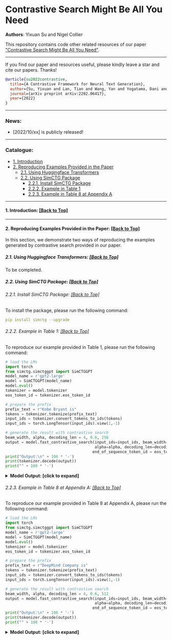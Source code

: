 # Contrastive Search Might Be All You Need
**Authors**: Yixuan Su and Nigel Collier

This repository contains code other related resources of our paper ["Contrastive Search Might Be All You Need"]().

****
If you find our paper and resources useful, please kindly leave a star and cite our papers. Thanks!

```bibtex
@article{su2022contrastive,
  title={A Contrastive Framework for Neural Text Generation},
  author={Su, Yixuan and Lan, Tian and Wang, Yan and Yogatama, Dani and Kong, Lingpeng and Collier, Nigel},
  journal={arXiv preprint arXiv:2202.06417},
  year={2022}
}
```

****

### News:
* [2022/10/xx]  is publicly released!

****

<span id='all_catelogue'/>

### Catalogue:
* <a href='#introduction'>1. Introduction</a>
* <a href='#reproduce_examples'>2. Reproducing Examples Provided in the Paper</a>
    * <a href='#use_transformers'>2.1. Using Huggingface Transformers</a>
    * <a href='#use_simctg'>2.2. Using SimCTG Package</a>
        * <a href='#install_simctg'>2.2.1. Install SimCTG Package</a>
        * <a href='#simctg_table_1'>2.2.2. Example in Table 1</a>
        * <a href='#simctg_table_8'>2.2.3. Example in Table 8 at Appendix A</a>
    

****

<span id='introduction'/>

#### 1. Introduction: <a href='#all_catelogue'>[Back to Top]</a>

****


<span id='reproduce_examples'/>


#### 2. Reproducing Examples Provided in the Paper: <a href='#all_catelogue'>[Back to Top]</a>
In this section, we demonstrate two ways of reproducing the examples generated by contrastive search provided in our paper.

<span id='use_transformers'/>

##### 2.1. Using Huggingface Transformers: <a href='#all_catelogue'>[Back to Top]</a>

To be completed.

<span id='use_simctg'/>

##### 2.2. Using SimCTG Package: <a href='#all_catelogue'>[Back to Top]</a>

<span id='install_simctg'/>

###### 2.2.1. Install SimCTG Package: <a href='#all_catelogue'>[Back to Top]</a>

To install the package, please run the following command:

```yaml
pip install simctg --upgrade
```

<span id='simctg_table_1'/>

###### 2.2.2. Example in Table 1: <a href='#all_catelogue'>[Back to Top]</a>

To reproduce our example provided in Table 1, please run the following command:
```python
# load the LMs
import torch
from simctg.simctggpt import SimCTGGPT
model_name = r'gpt2-large'
model = SimCTGGPT(model_name)
model.eval()
tokenizer = model.tokenizer
eos_token_id = tokenizer.eos_token_id

# prepare the prefix
prefix_text = r"Kobe Bryant is"
tokens = tokenizer.tokenize(prefix_text)
input_ids = tokenizer.convert_tokens_to_ids(tokens)
input_ids = torch.LongTensor(input_ids).view(1,-1)

# generate the result with contrastive search
beam_width, alpha, decoding_len = 4, 0.6, 256
output = model.fast_contrastive_search(input_ids=input_ids, beam_width=beam_width, 
                                       alpha=alpha, decoding_len=decoding_len,
                                      end_of_sequence_token_id = eos_token_id, early_stop = True) 
print("Output:\n" + 100 * '-')
print(tokenizer.decode(output))
print("" + 100 * '-')
```

<details>
<summary><b>Model Output: [click to expand]</b></summary>
  
```
Output:
----------------------------------------------------------------------------------------------------
Kobe Bryant is the best player in the world.

I know this is a bold statement to make, but it's true. He may have won a lot of games, but his
impact on the game is immeasurable. Kobe is one of the most popular players in the world, and
that's no small feat when you consider how many people play video games, watch sports, listen
to music, and have social media accounts.

Kobe has made a career out of being a role model for young people, and he does an amazing job
of that every time he steps on the court. His career stats are impressive, but what makes him
stand out is the way he goes about his business. When he's on the court, he's the center of
attention, and it's easy to see why.

The Lakers' All-Star point guard wears a smile on his face like no other. He's always in the
right place at the right time, making the right play at the right time, and doing the right
thing in the right way. He's not afraid to get his hands dirty, and he never shies away from
a physical confrontation.

Kobe's personality is something that can't be taught, and it's a big reason why...
----------------------------------------------------------------------------------------------------
```
</details>




<span id='simctg_table_8'/>

###### 2.2.3. Example in Table 8 at Appendix A: <a href='#all_catelogue'>[Back to Top]</a>

To reproduce our example provided in Table 8 at Appendix A, please run the following command:
```python
# load the LMs
import torch
from simctg.simctggpt import SimCTGGPT
model_name = r'gpt2-large'
model = SimCTGGPT(model_name)
model.eval()
tokenizer = model.tokenizer
eos_token_id = tokenizer.eos_token_id

# prepare the prefix
prefix_text = r"DeepMind Company is"
tokens = tokenizer.tokenize(prefix_text)
input_ids = tokenizer.convert_tokens_to_ids(tokens)
input_ids = torch.LongTensor(input_ids).view(1,-1)

# generate the result with contrastive search
beam_width, alpha, decoding_len = 4, 0.6, 512
output = model.fast_contrastive_search(input_ids=input_ids, beam_width=beam_width, 
                                       alpha=alpha, decoding_len=decoding_len,
                                      end_of_sequence_token_id = eos_token_id, early_stop = True) 
print("Output:\n" + 100 * '-')
print(tokenizer.decode(output))
print("" + 100 * '-')
```

<details>
<summary><b>Model Output: [click to expand]</b></summary>
  
```
Output:
----------------------------------------------------------------------------------------------------  
DeepMind Company is a leader in artificial intelligence (AI). We have a long history of working
with companies such as Google, Facebook, Amazon, and Microsoft to build products that improve
people's lives, and today we are excited to announce that DeepMind's AlphaGo program has won the
game of Go, becoming the first program to defeat a professional Go player.

The victory is a testament to the power of deep learning, and to the incredible work of our
research team, which has been at the forefront of AI research for the past five years. AlphaGo
is one of the most advanced Go programs ever created, and its performance is an important step
towards the goal of human-level AI.

"This is the culmination of a decade of hard work," said Andy Ng, co-founder and CTO of DeepMind.
"We are thrilled to have achieved this milestone and look forward to continuing to develop AI that
can be used in a wide range of applications and to help people live better lives."

DeepMind's work on Go began in 2010, when it began to train a neural network to play Go using
millions of games played by top Go players around the world. Since then, the team has refined the
algorithm, adding more and more layers of reinforcement learning to make it better at recognizing
patterns and making decisions based on those patterns. In the past year and a half, the team has
made significant progress in the game, winning a record-tying 13 games in a row to move into the
top four of the world rankings.

"The game of Go is a complex game in which players have to be very careful not to overextend their
territory, and this is something that we have been able to improve over and over again," said
Dr. Demis Hassabis, co-founder and Chief Scientific Officer of DeepMind. "We are very proud of our
team's work, and we hope that it will inspire others to take the next step in their research and
apply the same techniques to other problems."

In addition to the win in Go, DeepMind has also developed an AI system that can learn to play a
number of different games, including poker, Go, and chess. This AI system, called Tarsier, was
developed in partnership with Carnegie Mellon University and the University of California, Berkeley,
and is being used to teach computer vision and machine learning to identify objects in images and
recognize speech in natural language. Tarsier has been trained to play the game of Go and other games
on a number of different platforms...
----------------------------------------------------------------------------------------------------
```
</details>

